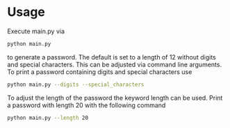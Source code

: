 # Usage

Execute main.py via
```bash
python main.py
```
to generate a password. The default is set to a length of 12 without digits and special characters. 
This can be adjusted via command line arguments.
To print a password containing digits and special characters use
```bash
python main.py --digits --special_characters
```

To adjust the length of the password the keyword length can be used. 
Print a password with length 20 with the following command 
```bash
python main.py --length 20
```